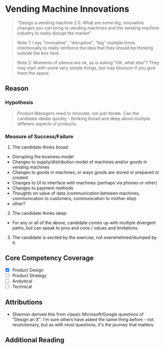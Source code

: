# Vending Machine Innovations
> "Design a vending machine 2.0.  What are some big, innovative changes you can bring to vending machines and the vending machine industry to really disrupt the market"

> Note 1: I say "innovative", "disruptive", "big" multiple times intentionally to really reinforce the idea that they should be thinking outside the box here.

> Note 2: Moments of silence are ok, as is asking "OK, what else"?  They may start with some very simple things, but may blossom if you give them the space.

## Reason
### Hypothesis
> Product Managers need to innovate, not just iterate.  Can the candidate ideate quickly - thinking broad and deep about multiple different aspects of products.

### Measure of Success/Failure 
1. The candidate thinks broad:
  * Disrupting the business model
  * Changes to supply/distribution model of machines and/or goods in vending machines
  * Changes to goods in machines, or ways goods are stored or prepared or created
  * Changes to UI to interface with machines (perhaps via phones or other)
  * Changes to payment methods
  * Thoughts on value of data (communication between machines, communication to customers, communication to mother ship)
  * other?
2. The candidate thinks deep:
  * For any or all of the above, candidate comes up with multiple divergent paths, but can speak to pros and cons / values and limitations.
3. The candidate is excited by the exercise, not overwhelmed/stumped by it.

## Core Competency Coverage
- [X] Product Design
- [ ] Product Strategy
- [ ] Analytical
- [ ] Technical

## Attributions
* Shannon derived this from classic Microsoft/Google questions of "Design an X".  I'm sure others have asked the same thing before - not revolutionary, but as with most questions, it's the journey that matters.

## Additional Reading

